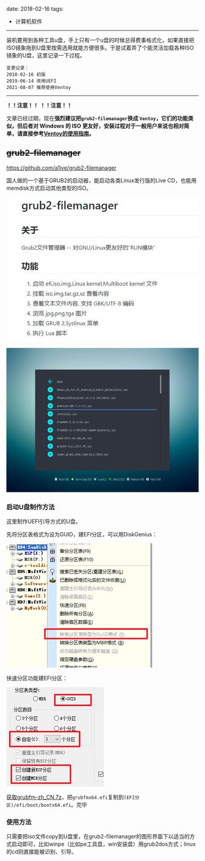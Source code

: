 date: 2018-02-16
tags:

- 计算机软件

---

装机要用到各种工具u盘，手上只有一个u盘的时候总得费事格式化，如果直接把ISO镜象拖到U盘里按需选用就能方便很多。于是试着弄了个能灵活加载各种ISO镜象的U盘，这里记录一下过程。

<!--more-->

```
变更记录：
2018-02-16 初版
2019-06-14 改用UEFI
2021-08-07 推荐使用Ventoy
```

---

**！！注意！！**
**！！注意！！**

文章已经过期，现在**强烈建议把`grub2-filemanager`换成 `Ventoy`，它们的功能类似，但后者对 Windows 的 ISO 更友好，安装过程对于一般用户来说也相对简单，请直接参考[Ventoy的使用指南](https://www.ventoy.net/cn/doc_start.html)。**



## ~~grub2-filemanager~~

https://github.com/a1ive/grub2-filemanager

国人做的一个基于GRUB2的启动器，能启动各类Linux发行版的Live CD，也能用memdisk方式启动其他类型的ISO。

![grub2filem](_assets/制作一个能从各种ISO镜象启动的U盘/grub2filem.jpg)

![grub2filem2](_assets/制作一个能从各种ISO镜象启动的U盘/grub2filem2.png)

### 启动U盘制作方法

这里制作UEFI引导方式的U盘。

先将分区表格式为设为GUID，建EFI分区，可以用DiskGenius：

![1560447568154.png](_assets/制作一个能从各种ISO镜象启动的U盘/1560447568154.png)

快速分区功能建EFI分区：

![1560447642813.png](_assets/制作一个能从各种ISO镜象启动的U盘/1560447642813.png)

[获取grubfm-zh_CN.7z](https://github.com/a1ive/grub2-filemanager/releases)，把`grubfmx64.efi`复制到`(EFI分区)/efi/boot/bootx64.efi`。完毕

### 使用方法

只需要把iso文件copy到U盘里，在grub2-filemanager的图形界面下以适当的方式启动即可，比如winpe（比如pe工具盘，win安装盘）用grub2dos方式；linux的cd则直接能被识别、引导。
